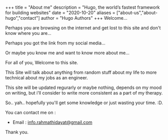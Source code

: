 +++
title = "About me"
description = "Hugo, the world’s fastest framework for building websites"
date = "2020-10-20"
aliases = ["about-us","about-hugo","contact"]
author = "Hugo Authors"
+++
Welcome...

Perhaps you are browsing on the internet and get lost to this site and don't know where you are...

Perhaps you got the link from my social media...

Or maybe you know me and want to know more about me...

For all of you, Welcome to this site.

This Site will talk about anything from random stuff about my life to more technical about my jobs as an engineer.

This site will be updated regurarly or maybe nothing, depends on my mood on writing, but i'll consider to write more consistent as a part of my therapy.

So.. yah.. hopefully you'll get some knowledge or just wasting your time. :D.

You can contact me on : 
* Email : info.rahmathidayat@gmail.com

Thank you.